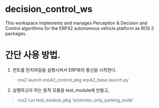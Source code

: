 # decision_control_ws
This workspace implements and manages Perception &amp; Decision and Control algorithms for the ERP42 autonomous vehicle platform as ROS 2 packages.

# 간단 사용 방법.
1. 컨트롤 런치파일을 실행시켜서 ERP와의 통신을 시작한다.
>ros2 launch erp42_control_pkg erp42_base.launch.py

2. 실행하고자 하는 동작 모듈을 test_module에 만들고,
> ros2 run test_module_pkg 'ex)motor_only_parking_node'
